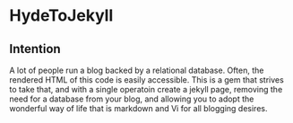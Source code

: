 # HydeToJekyll
## Intention
A lot of people run a blog backed by a relational database.
Often, the rendered HTML of this code is easily accessible.
This is a gem that strives to take that, and with a single operatoin create a jekyll page, removing the need
for a database from your blog, and allowing you to adopt the wonderful way of life that is markdown and Vi
for all blogging desires.
